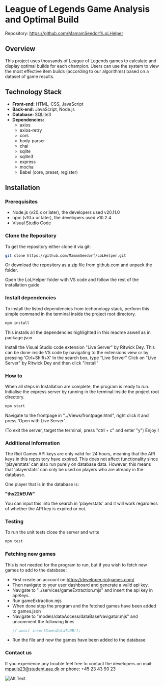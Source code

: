 
# League of Legends Game Analysis and Optimal Build 
Repository: https://github.com/MamamSeedorf/LoLHelper
## Overview
This project uses thousands of League of Legends games to calculate and display optimal builds for each champion. Users can use the system to view the most effective item builds (according to our algorithms) based on a dataset of game results.

## Technology Stack
- **Front-end:** HTML, CSS, JavaScript
- **Back-end:** JavaScript, Node.js
- **Database:** SQLite3
- **Dependencies:**
  - axios
  - axios-retry
  - cors
  - body-parser
  - chai
  - sqlite
  - sqlite3
  - express
  - mocha
  - Babel (core, preset, register)
    
## Installation

### Prerequisites
- Node.js (v20.x or later), the developers used v20.11.0
- npm (v10.x or later), the developers used v10.2.4
- Visual Studio Code

  
### Clone the Repository
To get the repository either clone it via git:
```bash
git clone https://github.com/MamamSeedorf/LoLHelper.git
```
Or download the repository as a zip file from github.com and unpack the folder.

Open the LoLHelper folder with VS code and follow the rest of the installation guide


### Install dependencies
To install the listed dependencies from techonology stack, perform this simple command in the terminal inside the project root directory.
```bash
npm install
```
This installs all the dependencies highlighted in this readme aswell as in package.json

Install the Visual Studio code extension "Live Server" by Ritwick Dey.
This can be done inside VS code by navigating to the extensions view or by pressing 'Ctrl+Shift+X'
In the search box, type "Live Server"
Click on "Live Server" by Ritwick Dey and then click "Install"

### How to
When all steps in Installation are complete, the program is ready to run. 
Initialise the express server by running in the terminal inside the project root directory.
```bash
npm start
```
Navigate to the frontpage in "../Views/frontpage.html", right click it and press 'Open with Live Server'.

(To exit the server, target the terminal, press "ctrl + c" and enter "y")
Enjoy !

### Additional Information

The Riot Games API keys are only valid for 24 hours, meaning that the API keys in this repository have expired. This does not affect functionality since 'playerstats' can also run purely on database data. However, this means that 'playerstats' can only be used on players who are already in the database.

One player that is in the database is:

**"ths22#EUW"**

You can input this into the search in 'playerstats' and it will work regardless of whether the API key is expired or not.



### Testing
To run the unit tests close the server and write
```bash
npm test
```

### Fetching new games
This is not needed for the program to run, but if you wish to fetch new games to add to the database:
* First create an account on https://developer.riotgames.com/
* Then navigate to your user dashboard and generate a valid api key.
* Navigate to "../services/gameExtraction.mjs" and insert the api key in apiKeys.
* Run gameExtraction.mjs
* When done stop the program and the fetched games have been added to games.json
* Navigate to "models/dataAccess/dataBaseNavigator.mjs" and uncomment the following lines
  ```js
  // await insertGamesDataToDB();
  ```
* Run the file and now the games have been added to the database

  
### Contact us
If you experience any trouble feel free to contact the developers on mail: mpauls23@student.aau.dk or phone: +45 23 43 90 23

  ![Alt Text](https://media.giphy.com/media/v1.Y2lkPTc5MGI3NjExMDNwZm8zemhzanFiNDExdWEyeWd4MGk4d2ZtbXB3MmY5NjI2MDZucCZlcD12MV9naWZzX3NlYXJjaCZjdD1n/3o6vXNLzXdW4sbFRGo/giphy.gif)

